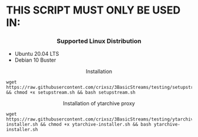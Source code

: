 <h1> THIS SCRIPT MUST ONLY BE USED IN: </h1>
<h3 align="center">Supported Linux Distribution</h3>
<p align="center">
  <ul>
    <li>Ubuntu 20.04 LTS</li>
    <li>Debian 10 Buster</li>
  </ul>
</p>
<p align="center"><bold>Installation </bold></p>


```
wget https://raw.githubusercontent.com/crixsz/3BasicStreams/testing/setupstream.sh && chmod +x setupstream.sh && bash setupstream.sh

```

<p align="center"><bold>Installation of ytarchive proxy</bold></p>


```
wget https://raw.githubusercontent.com/crixsz/3BasicStreams/testing/ytarchive-installer.sh && chmod +x ytarchive-installer.sh && bash ytarchive-installer.sh

```
